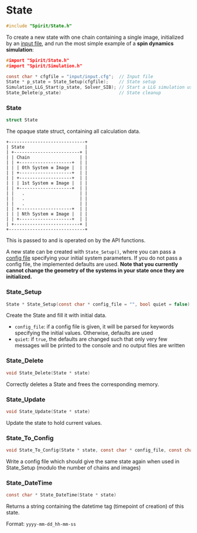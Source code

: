 

State
====================================================================

```C
#include "Spirit/State.h"
```

To create a new state with one chain containing a single image,
initialized by an [input file](INPUT.md), and run the most simple example
of a **spin dynamics simulation**:

```C
#import "Spirit/State.h"
#import "Spirit/Simulation.h"

const char * cfgfile = "input/input.cfg";  // Input file
State * p_state = State_Setup(cfgfile);    // State setup
Simulation_LLG_Start(p_state, Solver_SIB); // Start a LLG simulation using the SIB solver
State_Delete(p_state)                      // State cleanup
```



### State

```C
struct State
```

The opaque state struct, containing all calculation data.

```
+-----------------------------+
| State                       |
| +-------------------------+ |
| | Chain                   | |
| | +--------------------+  | |
| | | 0th System ≡ Image |  | |
| | +--------------------+  | |
| | +--------------------+  | |
| | | 1st System ≡ Image |  | |
| | +--------------------+  | |
| |   .                     | |
| |   .                     | |
| |   .                     | |
| | +--------------------+  | |
| | | Nth System ≡ Image |  | |
| | +--------------------+  | |
| +-------------------------+ |
+-----------------------------+
```

This is passed to and is operated on by the API functions.

A new state can be created with `State_Setup()`, where you can pass
a [config file](INPUT.md) specifying your initial system parameters.
If you do not pass a config file, the implemented defaults are used.
**Note that you currently cannot change the geometry of the systems
in your state once they are initialized.**



### State_Setup

```C
State * State_Setup(const char * config_file = "", bool quiet = false)
```

Create the State and fill it with initial data.

- `config_file`: if a config file is given, it will be parsed for
  keywords specifying the initial values. Otherwise, defaults are used
- `quiet`: if `true`, the defaults are changed such that only very few
  messages will be printed to the console and no output files are written



### State_Delete

```C
void State_Delete(State * state)
```

Correctly deletes a State and frees the corresponding memory.



### State_Update

```C
void State_Update(State * state)
```

Update the state to hold current values.



### State_To_Config

```C
void State_To_Config(State * state, const char * config_file, const char * original_config_file="")
```

Write a config file which should give the same state again when
used in State_Setup (modulo the number of chains and images)



### State_DateTime

```C
const char * State_DateTime(State * state)
```

Returns a string containing the datetime tag (timepoint of creation) of this state.

Format: `yyyy-mm-dd_hh-mm-ss`

